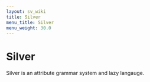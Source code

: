 ```yaml
---
layout: sv_wiki
title: Silver
menu_title: Silver
menu_weight: 30.0
---
```


# Silver

Silver is an attribute grammar system and lazy langauge.
